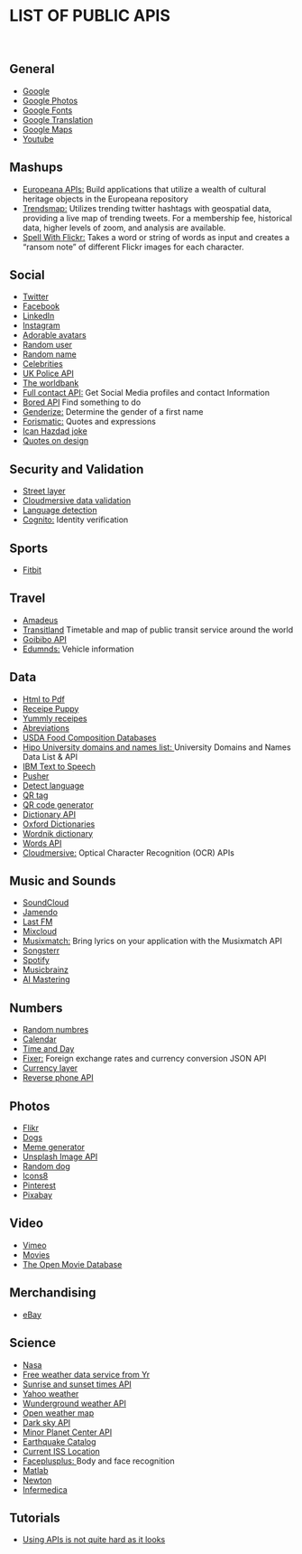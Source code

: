 # LIST OF PUBLIC APIS 

<br/>

## General
* [Google](https://developers.google.com/apis-explorer/#p/)
* [Google Photos](https://developers.google.com/photos/library/guides/overview)
* [Google Fonts](https://developers.google.com/fonts/?csw=1)
* [Google Translation](https://cloud.google.com/translate/docs/?csw=1)
* [Google Maps](https://developers.google.com/maps/documentation/geocoding/start?csw=1)
* [Youtube](https://developers.google.com/youtube/?csw=1#data_api)

## Mashups
* [Europeana APIs:](https://pro.europeana.eu/what-we-do/creative-industries) Build applications that utilize a wealth of cultural heritage objects in the Europeana repository 
* [Trendsmap:](https://www.trendsmap.com/) Utilizes trending twitter hashtags with geospatial data, providing a live map of trending tweets. For a membership fee, historical data, higher levels of zoom, and analysis are available.
* [Spell With Flickr:](http://metaatem.net/words/) Takes a word or string of words as input and creates a “ransom note” of different Flickr images for each character.


## Social
* [Twitter](https://developer.twitter.com/)
* [Facebook](https://developers.facebook.com/)
* [LinkedIn](https://www.linkedin.com/developers/)
* [Instagram](https://www.instagram.com/developer/)
* [Adorable avatars](http://avatars.adorable.io/#what)
* [Random user](https://randomuser.me/)
* [Random name](https://github.com/thm/uinames)
* [Celebrities](https://market.mashape.com/daxeel/celebinfo/)
* [UK Police API](https://data.police.uk/docs/)
* [The worldbank](https://datahelpdesk.worldbank.org/knowledgebase/topics/125589)
* [Full contact API:](https://docs.fullcontact.com/?python#webhooks) Get Social Media profiles and contact Information
* [Bored API](https://www.boredapi.com/) Find something to do
* [Genderize:](https://genderize.io/) Determine the gender of a first name
* [Forismatic:](http://forismatic.com/en/api/) Quotes and expressions
* [Ican Hazdad joke](https://icanhazdadjoke.com/api)
* [Quotes on design](https://quotesondesign.com/api-v4-0/)

## Security and Validation
* [Street layer](https://streetlayer.com/)
* [Cloudmersive data validation](https://cloudmersive.com/validate-api)
* [Language detection](https://languagelayer.com/)
* [Cognito:](https://cognitohq.com/docs/identity-verification-api) Identity verification

## Sports
* [Fitbit](https://dev.fitbit.com/)

## Travel
* [Amadeus](https://sandbox.amadeus.com/)
* [Transitland](https://transit.land/documentation/datastore/api-endpoints.html) Timetable and map of public transit service around the world
* [Goibibo API](https://developer.goibibo.com/docs)
* [Edumnds:](http://edmundsapi-preprod.github.io/api-documentation/overview/) Vehicle information

## Data
* [Html to Pdf](https://pdflayer.com/)
* [Receipe Puppy](http://www.recipepuppy.com/about/api/)
* [Yummly receipes](https://developer.yummly.com/)
* [Abreviations](https://market.mashape.com/daxeel/abbreviations)
* [USDA Food Composition Databases](https://ndb.nal.usda.gov/ndb/doc/index)
* [Hipo University domains and names list: ](https://github.com/Hipo/university-domains-list) University Domains and Names Data List & API
* [IBM Text to Speech](https://console.bluemix.net/docs/services/text-to-speech/getting-started.html#gettingStarted)
* [Pusher](https://pusher.com/beams)
* [Detect language](https://detectlanguage.com/)
* [QR tag](https://www.qrtag.net/api/)
* [QR code generator](http://goqr.me/api/)
* [Dictionary API](https://dictionaryapi.com/)
* [Oxford Dictionaries](https://developer.oxforddictionaries.com/)
* [Wordnik dictionary](https://developer.wordnik.com/)
* [Words API](https://www.wordsapi.com/)
* [Cloudmersive:](https://account.cloudmersive.com/login) Optical Character Recognition (OCR) APIs

## Music and Sounds
* [SoundCloud](https://developers.soundcloud.com/)
* [Jamendo](https://developer.jamendo.com/v3.0)
* [Last FM](https://www.last.fm/api)
* [Mixcloud](https://www.mixcloud.com/developers/)
* [Musixmatch:](https://developer.musixmatch.com/) Bring lyrics on your application with the Musixmatch API
* [Songsterr](https://www.songsterr.com/a/wa/api/)
* [Spotify](https://developer.spotify.com/documentation/web-api/)
* [Musicbrainz](https://musicbrainz.org/doc/Development/XML_Web_Service/Version_2)
* [AI Mastering](https://aimastering.com/api_docs/)

## Numbers
* [Random numbres](http://numbersapi.com/#random/year)
* [Calendar](http://calapi.inadiutorium.cz/browse/general-en/2019/1)
* [Time and Day](https://www.timeanddate.com/services/api/)
* [Fixer:](https://fixer.io/) Foreign exchange rates and currency conversion JSON API
* [Currency layer](https://currencylayer.com/documentation)
* [Reverse phone API](https://pro.whitepages.com/developer/documentation/reverse-phone-api/)


## Photos
* [Flikr](https://www.flickr.com/services/api/)
* [Dogs](https://dog.ceo/dog-api/)
* [Meme generator](http://version1.api.memegenerator.net/#Images)
* [Unsplash Image API](https://unsplash.com/developers)
* [Random dog](https://random.dog)
* [Icons8](https://icons8.docs.apiary.io/#reference/0/meta)
* [Pinterest](https://developers.pinterest.com/)
* [Pixabay](https://pixabay.com/api/docs/)

## Video
* [Vimeo](https://developer.vimeo.com/)
* [Movies](https://www.themoviedb.org/documentation/api/discover)
* [The Open Movie Database](http://omdbapi.com/)

## Merchandising
* [eBay](https://developer.ebay.com/common/api/)

## Science
 * [Nasa](https://api.nasa.gov/index.html#getting-started)
 * [Free weather data service from Yr](https://hjelp.yr.no/hc/en-us/articles/360001940793-Free-weather-data-service-from-Yr)
 * [Sunrise and sunset times API](https://sunrise-sunset.org/api)
 * [Yahoo weather](https://developer.yahoo.com/weather/)
 * [Wunderground weather API](https://www.wunderground.com/weather/api/)
 * [Open weather map](https://openweathermap.org/api)
 * [Dark sky API](https://darksky.net/dev)
 * [Minor Planet Center API](http://www.asterank.com/mpc)
 * [Earthquake Catalog](https://earthquake.usgs.gov/fdsnws/event/1/)
 * [Current ISS Location](http://open-notify.org/Open-Notify-API/)
 * [Faceplusplus: ](https://www.faceplusplus.com/) Body and face recognition
 * [Matlab](https://www.programmableweb.com/api/matlab)
 * [Newton](https://newton.now.sh/)
 * [Infermedica](https://developer.infermedica.com/docs/introduction)
 
## Tutorials
* [Using APIs is not quite hard as it looks](https://gigaom.com/2010/10/29/using-apis-not-quite-as-hard-as-it-looks/)



